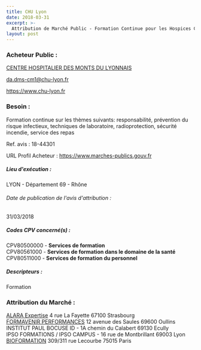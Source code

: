 ```yaml
---
title: CHU Lyon
date: 2018-03-31
excerpt: >-
  Attribution de Marché Public - Formation Continue pour les Hospices Civils de Lyon
layout: post
---
```


### Acheteur Public : 
<a href="/acheteur-134/siren-200093904"> CENTRE HOSPITALIER DES MONTS DU LYONNAIS</a><br/>



da.dms-cm1@chu-lyon.fr


https://www.chu-lyon.fr
### Besoin :

Formation continue sur les thèmes suivants: responsabilité, prévention du risque infectieux, techniques de laboratoire, radioprotection, sécurité incendie, service des repas

Ref. avis : 18-44301

URL Profil Acheteur : https://www.marches-publics.gouv.fr

##### Lieu d'exécution :

LYON - Département 69 - Rhône

###### Date de publication de l'avis d'attribution : 
31/03/2018

##### Codes CPV concerné(s) :
CPV80500000 - **Services de formation** <br/>
CPV80561000 - **Services de formation dans le domaine de la santé** <br/>
CPV80511000 - **Services de formation du personnel** <br/>

##### Descripteurs :
Formation <br/>

### Attribution du Marché :
<a href="/entreprise-572/siren-539256701"> ALARA Expertise</a>    4 rue La Fayette 67100 Strasbourg <br/>
<a href="/entreprise-551/siren-380245878"> FORMAVENIR PERFORMANCES</a>    12 avenue des Saules 69600 Oullins <br/>
INSTITUT PAUL BOCUSE ID - 1A chemin du Calabert 69130 Ecully <br/>
IPSO FORMATIONS / IPSO CAMPUS - 16 rue de Montbrillant 69003 Lyon <br/>
<a href="/entreprise-561/siren-441059847"> BIOFORMATION</a>    309/311 rue Lecourbe 75015 Paris <br/>
